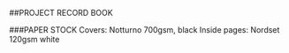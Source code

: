 ##PROJECT RECORD BOOK

###PAPER STOCK
Covers: Notturno 700gsm, black
Inside pages: Nordset 120gsm white